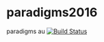 # paradigms2016
paradigms au
[![Build Status](https://travis-ci.org/Igor-Tukh/paradigms2016.svg?branch=master)](https://travis-ci.org/Igor-Tukh/paradigms2016)
